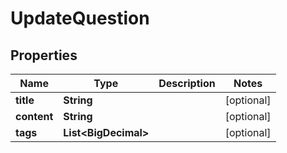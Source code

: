 

# UpdateQuestion


## Properties

| Name | Type | Description | Notes |
|------------ | ------------- | ------------- | -------------|
|**title** | **String** |  |  [optional] |
|**content** | **String** |  |  [optional] |
|**tags** | **List&lt;BigDecimal&gt;** |  |  [optional] |



